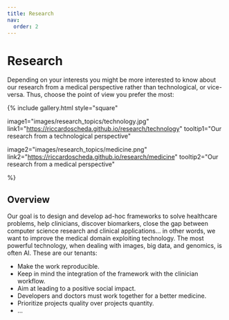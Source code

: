 ```yaml
---
title: Research
nav:
  order: 2
---
```


# <i class="fas research"></i>Research

Depending on your interests you might be more interested to know about our research from a medical perspective rather than technological, or vice-versa. Thus, choose the point of view you prefer the most:

{%
  include gallery.html
  style="square"

  image1="images/research_topics/technology.jpg"
  link1="https://riccardoscheda.github.io/research/technology"
  tooltip1="Our research from a technological perspective"

  image2="images/research_topics/medicine.png"
  link2="https://riccardoscheda.github.io/research/medicine"
  tooltip2="Our research from a medical perspective"

%}

## Overview
Our goal is to design and develop ad-hoc frameworks to solve healthcare problems, help clinicians, discover biomarkers, close the gap between computer science research and clinical applications... in other words, we want to improve the medical domain exploiting technology. The most powerful technology, when dealing with images, big data, and genomics, is often AI. These are our tenants:

* Make the work reproducible.
* Keep in mind the integration of the framework with the clinician workflow.
* Aim at leading to a positive social impact.
* Developers and doctors must work together for a better medicine.
* Prioritize projects quality over projects quantity.
* ...




